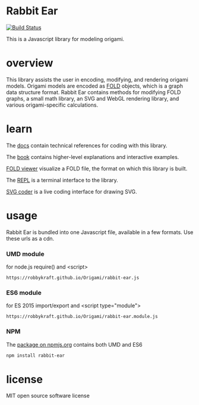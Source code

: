 # Rabbit Ear

[![Build Status](https://travis-ci.org/robbykraft/Origami.svg?branch=master)](https://travis-ci.org/robbykraft/Origami)

This is a Javascript library for modeling origami.

# overview

This library assists the user in encoding, modifying, and rendering origami models. Origami models are encoded as [FOLD](https://github.com/edemaine/FOLD/) objects, which is a graph data structure format. Rabbit Ear contains methods for modifying FOLD graphs, a small math library, an SVG and WebGL rendering library, and various origami-specific calculations.

# learn

The [docs](https://rabbitear.org/docs/) contain technical references for coding with this library.

The [book](https://rabbitear.org/book/) contains higher-level explanations and interactive examples.

[FOLD viewer](https://foldfile.com/) visualize a FOLD file, the format on which this library is built.

The [REPL](https://terminal.rabbitear.org/) is a terminal interface to the library.

[SVG coder](https://svg.rabbitear.org/) is a live coding interface for drawing SVG.

# usage

Rabbit Ear is bundled into one Javascript file, available in a few formats. Use these urls as a cdn.

### UMD module

for node.js require() and \<script\>

```
https://robbykraft.github.io/Origami/rabbit-ear.js
```

### ES6 module

for ES 2015 import/export and \<script type="module"\>

```
https://robbykraft.github.io/Origami/rabbit-ear.module.js
```

### NPM 

The [package on npmjs.org](https://www.npmjs.com/package/rabbit-ear) contains both UMD and ES6

```bash
npm install rabbit-ear
```

# license

MIT open source software license
